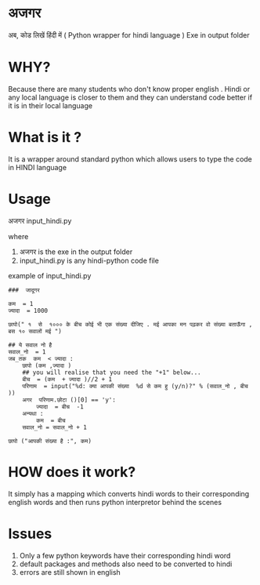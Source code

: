 # अजगर
अब, कोड लिखें  हिंदी में
( Python wrapper for hindi language  )
Exe in output folder 

# WHY?

Because there are many students who don't know proper english .
Hindi or any  local language is closer to them and they can understand code better if it is in their local language

# What is it ?

It is a wrapper around standard python which allows users to type the code in HINDI language 

# Usage

अजगर input_hindi.py

where 
1) अजगर 	is the exe in the output folder 
2) input_hindi.py is any hindi-python code file

example of input_hindi.py
```
###  जादूगर 	

कम  = 1
ज्यादा  = 1000

छापो(" १  से  १००० के बीच कोई भी एक संख्या दीजिए . मई आपका मन पढ़कर वो संख्या बताऊँगा , बस १० सवालों मई ")

## ये सवाल नो है 
सवाल_नो  = 1
जब_तक  कम  < ज्यादा :
    छापो (कम ,ज्यादा )
    ## you will realise that you need the "+1" below...
    बीच  = (कम  + ज्यादा )//2 + 1
    परिणाम  = input("%d: क्या आपकी संख्या  %d से कम हु (y/n)?" % (सवाल_नो , बीच ))
    अगर  परिणाम.छोटा ()[0] == 'y':
        ज्यादा  = बीच  -1
    अन्यथा :
        कम  = बीच 
    सवाल_नो = सवाल_नो + 1

छापो ("आपकी संख्या है :", कम)
```

# HOW does it work?

It simply has a mapping which converts hindi words to their corresponding english words and then runs python interpretor behind the scenes 	

# Issues
1) Only a few python keywords have their corresponding hindi word 
2) default packages and methods also need to be converted to hindi 
3) errors are still shown in english



	
